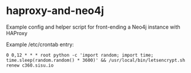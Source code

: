 # haproxy-and-neo4j
Example config and helper script for front-ending a Neo4j instance with HAProxy

Example /etc/crontab entry:
```
0 0,12 * * * root python -c 'import random; import time; time.sleep(random.random() * 3600)' && /usr/local/bin/letsencrypt.sh renew c360.sisu.io
```
